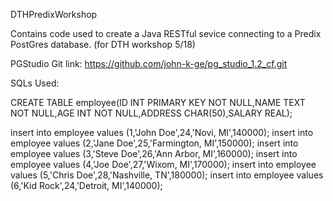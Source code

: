 DTHPredixWorkshop

Contains code used to create a Java RESTful sevice connecting to a Predix PostGres database. (for DTH workshop 5/18)

PGStudio Git link: https://github.com/john-k-ge/pg_studio_1.2_cf.git

SQLs Used:

CREATE TABLE employee(ID INT PRIMARY KEY NOT NULL,NAME TEXT NOT NULL,AGE INT NOT NULL,ADDRESS CHAR(50),SALARY REAL);

insert into employee values (1,'John Doe',24,'Novi, MI',140000); 
insert into employee values (2,'Jane Doe',25,'Farmington, MI',150000); 
insert into employee values (3,'Steve Doe',26,'Ann Arbor, MI',160000); 
insert into employee values (4,'Joe Doe',27,'Wixom, MI',170000); 
insert into employee values (5,'Chris Doe',28,'Nashville, TN',180000); 
insert into employee values (6,'Kid Rock',24,'Detroit, MI',140000);
